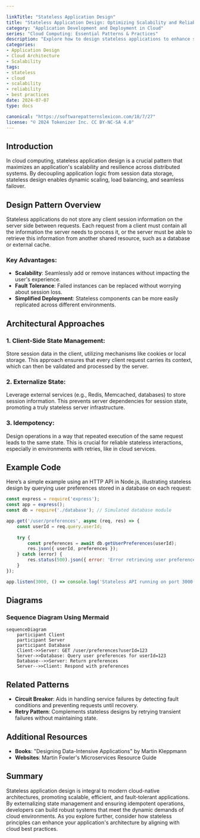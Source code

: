 ```yaml
---

linkTitle: "Stateless Application Design"
title: "Stateless Application Design: Optimizing Scalability and Reliability"
category: "Application Development and Deployment in Cloud"
series: "Cloud Computing: Essential Patterns & Practices"
description: "Explore how to design stateless applications to enhance scalability, fault tolerance, and reliability in cloud environments."
categories:
- Application Design
- Cloud Architecture
- Scalability
tags:
- stateless
- cloud
- scalability
- reliability
- best practices
date: 2024-07-07
type: docs

canonical: "https://softwarepatternslexicon.com/18/7/27"
license: "© 2024 Tokenizer Inc. CC BY-NC-SA 4.0"
---
```



## Introduction

In cloud computing, stateless application design is a crucial pattern that maximizes an application's scalability and resilience across distributed systems. By decoupling application logic from session data storage, stateless design enables dynamic scaling, load balancing, and seamless failover.

## Design Pattern Overview

Stateless applications do not store any client session information on the server side between requests. Each request from a client must contain all the information the server needs to process it, or the server must be able to retrieve this information from another shared resource, such as a database or external cache.

### Key Advantages:
- **Scalability**: Seamlessly add or remove instances without impacting the user's experience.
- **Fault Tolerance**: Failed instances can be replaced without worrying about session loss.
- **Simplified Deployment**: Stateless components can be more easily replicated across different environments.

## Architectural Approaches

### 1. Client-Side State Management:
Store session data in the client, utilizing mechanisms like cookies or local storage. This approach ensures that every client request carries its context, which can then be validated and processed by the server.

### 2. Externalize State:
Leverage external services (e.g., Redis, Memcached, databases) to store session information. This prevents server dependencies for session state, promoting a truly stateless server infrastructure.

### 3. Idempotency:
Design operations in a way that repeated execution of the same request leads to the same state. This is crucial for reliable stateless interactions, especially in environments with retries, like in cloud services.

## Example Code

Here’s a simple example using an HTTP API in Node.js, illustrating stateless design by querying user preferences stored in a database on each request:

```javascript
const express = require('express');
const app = express();
const db = require('./database'); // Simulated database module

app.get('/user/preferences', async (req, res) => {
    const userId = req.query.userId;
    
    try {
        const preferences = await db.getUserPreferences(userId);
        res.json({ userId, preferences });
    } catch (error) {
        res.status(500).json({ error: 'Error retrieving user preferences' });
    }
});

app.listen(3000, () => console.log('Stateless API running on port 3000'));
```

## Diagrams

### Sequence Diagram Using Mermaid

```mermaid
sequenceDiagram
    participant Client
    participant Server
    participant Database
    Client->>Server: GET /user/preferences?userId=123
    Server->>Database: Query user preferences for userId=123
    Database-->>Server: Return preferences
    Server-->>Client: Respond with preferences
```

## Related Patterns

- **Circuit Breaker**: Aids in handling service failures by detecting fault conditions and preventing requests until recovery.
- **Retry Pattern**: Complements stateless designs by retrying transient failures without maintaining state.

## Additional Resources

- **Books**: "Designing Data-Intensive Applications" by Martin Kleppmann
- **Websites**: Martin Fowler's Microservices Resource Guide

## Summary

Stateless application design is integral to modern cloud-native architectures, promoting scalable, efficient, and fault-tolerant applications. By externalizing state management and ensuring idempotent operations, developers can build robust systems that meet the dynamic demands of cloud environments. As you explore further, consider how stateless principles can enhance your application's architecture by aligning with cloud best practices.

